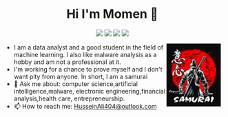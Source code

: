 <h1 align="center">Hi I'm Momen 👋</h1>
 <p align="center">
   <a href="https://www.facebook.com/HussainAli404"><img src="https://img.shields.io/badge/facebook-%230177B5?style=flat&logo=facebook&logoColor=white"/></a>
   <a href="https://www.linkedin.com/in/HussainAli404"><img src="https://img.shields.io/badge/linkedin-%230177B5?style=flat&logo=linkedin&logoColor=white"></a>
   <a href="https://www.youtube.com/channel/UCIwDsGip8YANJifcaA_se_w"><img src="https://img.shields.io/badge/youtube-%23FF0000?style=flat&logo=youtube&logoColor=white"/></a>
   <a href="https://www.instagram.com/husseinali404_"><img src="https://img.shields.io/badge/instagram-%23E4415F?style=flat&logo=instagram&logoColor=white"/></a>
 </p>
<img src="https://github.com/HusseinAli404/HusseinAli404/blob/main/icons/samurai.jpg" align="right" width=25% />

 - I am a data analyst and a good student in the field of machine learning. I also like malware analysis as a hobby and am not a professional at it. 
 - I'm working for a chance to prove myself and I don't want pity from anyone. In short, I am a samurai
-   💬 Ask me about: computer science,artificial intelligence,malware, electronic engineering,financial analysis,health care, entrepreneurship.
-   📫 How to reach me: HusseinAli404@outlook.com
